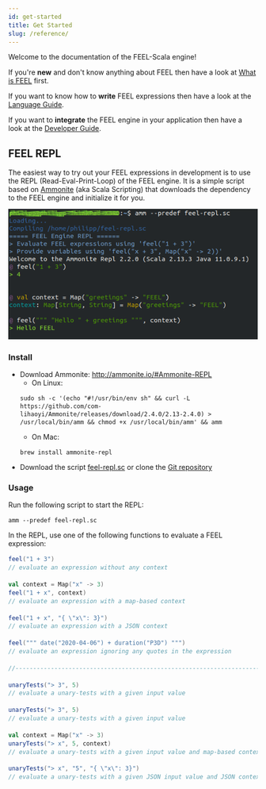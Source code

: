```yaml
---
id: get-started
title: Get Started
slug: /reference/
---
```


Welcome to the documentation of the FEEL-Scala engine!

If you're **new** and don't know anything about FEEL then have a look
at [What is FEEL](./what-is-feel.md) first.

If you want to know how to **write** FEEL expressions then have a look at
the [Language Guide](./language-guide/language-guide-introduction.md).

If you want to **integrate** the FEEL engine in your application then have a look at
the [Developer Guide](./developer-guide/developer-guide-introduction.md).

## FEEL REPL

The easiest way to try out your FEEL expressions in development is to use the REPL
(Read-Eval-Print-Loop) of the FEEL engine. It is a simple script based
on [Ammonite](http://ammonite.io/) (aka Scala Scripting) that downloads the dependency to the FEEL
engine and initialize it for you.

![the-feel-repl](./assets/feel-repl.png)

### Install

* Download Ammonite: http://ammonite.io/#Ammonite-REPL
  * On Linux:
  ```
  sudo sh -c '(echo "#!/usr/bin/env sh" && curl -L https://github.com/com-lihaoyi/Ammonite/releases/download/2.4.0/2.13-2.4.0) > /usr/local/bin/amm && chmod +x /usr/local/bin/amm' && amm
  ```
  * On Mac:  
  ```
  brew install ammonite-repl
  ```
* Download the script [feel-repl.sc](https://raw.githubusercontent.com/camunda/feel-scala/master/feel-repl.sc) or clone the [Git repository](https://github.com/camunda/feel-scala)

### Usage

Run the following script to start the REPL:
```
amm --predef feel-repl.sc
```

In the REPL, use one of the following functions to evaluate a FEEL expression:

```scala
feel("1 + 3")
// evaluate an expression without any context

val context = Map("x" -> 3)
feel("1 + x", context)
// evaluate an expression with a map-based context

feel("1 + x", "{ \"x\": 3}")
// evaluate an expression with a JSON context

feel(""" date("2020-04-06") + duration("P3D") """)
// evaluate an expression ignoring any quotes in the expression

//----------------------------------------------------------------------

unaryTests("> 3", 5)
// evaluate a unary-tests with a given input value

unaryTests("> 3", 5)
// evaluate a unary-tests with a given input value

val context = Map("x" -> 3)
unaryTests("> x", 5, context)
// evaluate a unary-tests with a given input value and map-based context

unaryTests("> x", "5", "{ \"x\": 3}")
// evaluate a unary-tests with a given JSON input value and JSON context
```
